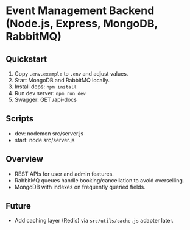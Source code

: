 # Event Management Backend (Node.js, Express, MongoDB, RabbitMQ)

## Quickstart

1. Copy `.env.example` to `.env` and adjust values.
2. Start MongoDB and RabbitMQ locally.
3. Install deps: `npm install`
4. Run dev server: `npm run dev`
5. Swagger: GET /api-docs

## Scripts
- dev: nodemon src/server.js
- start: node src/server.js

## Overview
- REST APIs for user and admin features.
- RabbitMQ queues handle booking/cancellation to avoid overselling.
- MongoDB with indexes on frequently queried fields.

## Future
- Add caching layer (Redis) via `src/utils/cache.js` adapter later.
